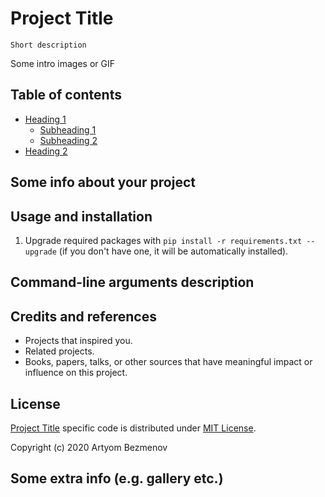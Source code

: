 # Project Title

`Short description`

Some intro images or GIF

## Table of contents

- [Heading 1](#heading-1)
  + [Subheading 1](#subheading-1)
  + [Subheading 2](#subheading-2)
- [Heading 2](#heading-2)

## Some info about your project

## Usage and installation

1. Upgrade required packages with `pip install -r requirements.txt --upgrade` (if you don't have one, it will be automatically installed).

## Command-line arguments description

## Credits and references

- Projects that inspired you.
- Related projects.
- Books, papers, talks, or other sources that have meaningful impact or influence on this project.

## License

[Project Title](https://github.com/8nhuman8/8nhuman-project-template) specific code is distributed under [MIT License](https://github.com/8nhuman8/8nhuman-project-template/blob/master/LICENSE).

Copyright (c) 2020 Artyom Bezmenov

## Some extra info (e.g. gallery etc.)
